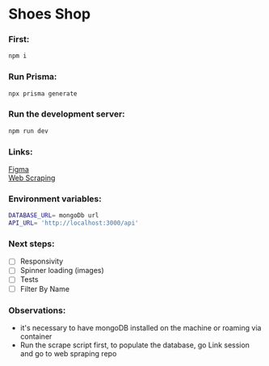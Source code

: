 # Shoes Shop



### First:
```bash
npm i
```
### Run Prisma:
```bash
npx prisma generate
```
### Run the development server:

```bash
npm run dev
```

### Links:
 [Figma](https://www.figma.com/file/AIuf4ETEFT3JFug9mGsxci/Sneaker-shop?node-id=0%3A1) </br>
 [Web Scraping](https://github.com/BrunoFay/Web-Scraping-Selenium-Python)


### Environment variables:
```bash
DATABASE_URL= mongoDb url
API_URL= 'http://localhost:3000/api'
```
### Next steps:
- [ ] Responsivity
- [ ] Spinner loading (images)
- [ ] Tests
- [ ] Filter By Name

### Observations:
- it's necessary to have mongoDB installed on the machine or roaming via container
- Run the scrape script first, to populate the database, go Link session and go to  web spraping repo